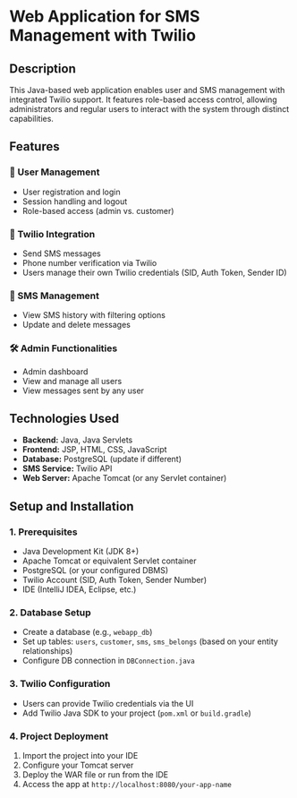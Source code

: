 # Web Application for SMS Management with Twilio

## Description

This Java-based web application enables user and SMS management with integrated Twilio support. It features role-based access control, allowing administrators and regular users to interact with the system through distinct capabilities.

## Features

### 👤 User Management
- User registration and login
- Session handling and logout
- Role-based access (admin vs. customer)

### 📲 Twilio Integration
- Send SMS messages
- Phone number verification via Twilio
- Users manage their own Twilio credentials (SID, Auth Token, Sender ID)

### 📜 SMS Management
- View SMS history with filtering options
- Update and delete messages

### 🛠️ Admin Functionalities
- Admin dashboard
- View and manage all users
- View messages sent by any user

## Technologies Used

- **Backend:** Java, Java Servlets
- **Frontend:** JSP, HTML, CSS, JavaScript
- **Database:** PostgreSQL (update if different)
- **SMS Service:** Twilio API
- **Web Server:** Apache Tomcat (or any Servlet container)

## Setup and Installation

### 1. Prerequisites
- Java Development Kit (JDK 8+)
- Apache Tomcat or equivalent Servlet container
- PostgreSQL (or your configured DBMS)
- Twilio Account (SID, Auth Token, Sender Number)
- IDE (IntelliJ IDEA, Eclipse, etc.)

### 2. Database Setup
- Create a database (e.g., `webapp_db`)
- Set up tables: `users`, `customer`, `sms`, `sms_belongs` (based on your entity relationships)
- Configure DB connection in `DBConnection.java`

### 3. Twilio Configuration
- Users can provide Twilio credentials via the UI
- Add Twilio Java SDK to your project (`pom.xml` or `build.gradle`)

### 4. Project Deployment
1. Import the project into your IDE
2. Configure your Tomcat server
3. Deploy the WAR file or run from the IDE
4. Access the app at `http://localhost:8080/your-app-name`
